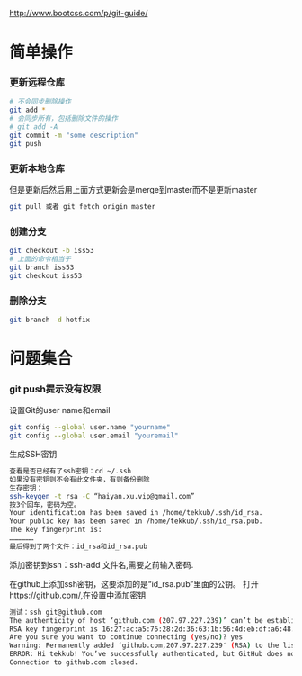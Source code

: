 http://www.bootcss.com/p/git-guide/

# 简单操作

### 更新远程仓库

```sh
# 不会同步删除操作
git add *
# 会同步所有，包括删除文件的操作
# git add -A
git commit -m "some description"
git push
```

### 更新本地仓库

但是更新后然后用上面方式更新会是merge到master而不是更新master
```bash
git pull 或者 git fetch origin master
```

### 创建分支

```bash
git checkout -b iss53
# 上面的命令相当于
git branch iss53
git checkout iss53
```

### 删除分支

```bash
git branch -d hotfix
```

# 问题集合

### git push提示没有权限

设置Git的user name和email
```bash
git config --global user.name "yourname"
git config --global user.email "youremail"
```
生成SSH密钥
```bash
查看是否已经有了ssh密钥：cd ~/.ssh
如果没有密钥则不会有此文件夹，有则备份删除
生存密钥：
ssh-keygen -t rsa -C “haiyan.xu.vip@gmail.com”
按3个回车，密码为空。
Your identification has been saved in /home/tekkub/.ssh/id_rsa.
Your public key has been saved in /home/tekkub/.ssh/id_rsa.pub.
The key fingerprint is:
………………
最后得到了两个文件：id_rsa和id_rsa.pub
```
添加密钥到ssh：ssh-add 文件名,需要之前输入密码.

在github上添加ssh密钥，这要添加的是“id_rsa.pub”里面的公钥。
打开https://github.com/,在设置中添加密钥

```bash
测试：ssh git@github.com
The authenticity of host ‘github.com (207.97.227.239)’ can’t be established.
RSA key fingerprint is 16:27:ac:a5:76:28:2d:36:63:1b:56:4d:eb:df:a6:48.
Are you sure you want to continue connecting (yes/no)? yes
Warning: Permanently added ‘github.com,207.97.227.239′ (RSA) to the list of known hosts.
ERROR: Hi tekkub! You’ve successfully authenticated, but GitHub does not provide shell access
Connection to github.com closed.
```
